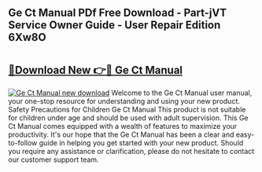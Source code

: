 ## Ge Ct Manual PDf Free Download - Part-jVT Service Owner Guide - User Repair Edition 6Xw8O

# <h2><a href="http://bc79155.oget.top/?id=Ge+Ct+Manual">🔗Download New 👉🔴 Ge Ct Manual</a></h2>

[![Ge Ct Manual new download](https://i.imgur.com/5g1atiW.png)](http://bc79155.oget.top/?id=Ge+Ct+Manual)
Welcome to the Ge Ct Manual user manual, your one-stop resource for understanding and using your new product. Safety Precautions for Children Ge Ct Manual This product is not suitable for children under age and should be used with adult supervision. This Ge Ct Manual comes equipped with a wealth of features to maximize your productivity. It's our hope that the Ge Ct Manual has been a clear and easy-to-follow guide in helping you get started with your new product. Should you require any assistance or clarification, please do not hesitate to contact our customer support team.
